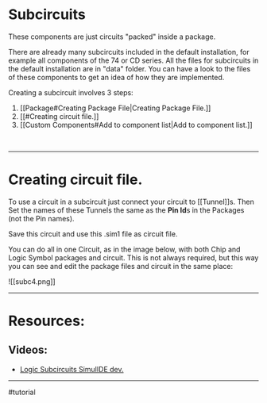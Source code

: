 # Subcircuits

These components are just circuits "packed" inside a package.

There are already many subcircuits included in the default installation, for example all components of the 74 or CD series.
All the files for subcircuits in the default installation are in "data" folder.
You can have a look to the files of these components to get an idea of how they are implemented.

Creating a subcircuit involves 3 steps:

1. [[Package#Creating Package File|Creating Package File.]]
2. [[#Creating circuit file.]]
3. [[Custom Components#Add to component list|Add to component list.]]
<br>

---

# Creating circuit file.

To use a circuit in a subcircuit just connect your circuit to [[Tunnel]]s.
Then Set the names of these Tunnels the same as the **Pin Id**s in the Packages (not the Pin names).

Save this circuit and use this .sim1 file as circuit file.
  
You can do all in one Circuit, as in the image below, with both Chip and Logic Symbol packages and circuit.
This is not always required, but this way you can see and edit the package files and circuit in the same place:
  
![[subc4.png]]

---

# Resources:

## Videos:
- [Logic Subcircuits SimulIDE dev.](https://www.youtube.com/watch?v=NpuQUcKUbAg)

---

#tutorial 